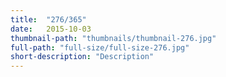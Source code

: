 ```yaml
---
title:  "276/365"
date:   2015-10-03
thumbnail-path: "thumbnails/thumbnail-276.jpg"
full-path: "full-size/full-size-276.jpg"
short-description: "Description"
---
```

